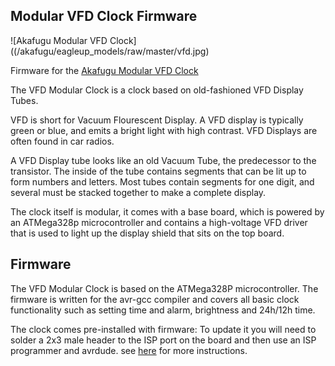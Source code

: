 Modular VFD Clock Firmware
--------------------------

![Akafugu Modular VFD Clock]((/akafugu/eagleup_models/raw/master/vfd.jpg)

Firmware for the [Akafugu Modular VFD Clock](http://www.akafugu.jp/posts/products/vfd-modular-clock/)

The VFD Modular Clock is a clock based on old-fashioned VFD Display Tubes.

VFD is short for Vacuum Flourescent Display. A VFD display is typically green or blue, and emits a bright light with high contrast. VFD Displays are often found in car radios.

A VFD Display tube looks like an old Vacuum Tube, the predecessor to the transistor. The inside of the tube contains segments that can be lit up to form numbers and letters. Most tubes contain segments for one digit, and several must be stacked together to make a complete display.

The clock itself is modular, it comes with a base board, which is powered by an ATMega328p microcontroller and contains a high-voltage VFD driver that is used to light up the display shield that sits on the top board.

Firmware
--------

The VFD Modular Clock is based on the ATMega328P microcontroller. The firmware is written for the avr-gcc compiler and covers all basic clock functionality such as setting time and alarm, brightness and 24h/12h time.

The clock comes pre-installed with firmware: To update it you will need to solder a 2x3 male header to the ISP port on the board and then use an ISP programmer and avrdude. see [here](http://next.akafugu.jp/posts/resources/avr-gcc/) for more instructions.
